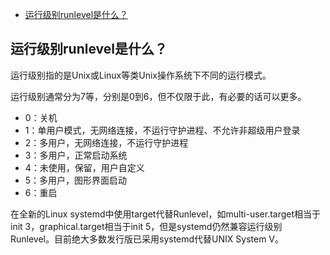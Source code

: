 <!-- TOC -->

- [运行级别runlevel是什么？](#运行级别runlevel是什么)

<!-- /TOC -->

## 运行级别runlevel是什么？

运行级别指的是Unix或Linux等类Unix操作系统下不同的运行模式。

运行级别通常分为7等，分别是0到6，但不仅限于此，有必要的话可以更多。

- 0：关机
- 1：单用户模式，无网络连接，不运行守护进程、不允许非超级用户登录
- 2：多用户，无网络连接，不运行守护进程
- 3：多用户，正常启动系统
- 4：未使用，保留，用户自定义
- 5：多用户，图形界面启动
- 6：重启

在全新的Linux systemd中使用target代替Runlevel，如multi-user.target相当于init 3，graphical.target相当于init 5，但是systemd仍然兼容运行级别Runlevel。目前绝大多数发行版已采用systemd代替UNIX System V。